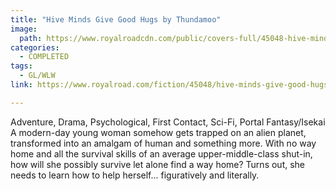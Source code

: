 ```yaml
---
title: "Hive Minds Give Good Hugs by Thundamoo"
image:
  path: https://www.royalroadcdn.com/public/covers-full/45048-hive-minds-give-good-hugs.jpg
categories:
  - COMPLETED
tags:
  - GL/WLW
link: https://www.royalroad.com/fiction/45048/hive-minds-give-good-hugs

---
```

Adventure, Drama, Psychological, First Contact, Sci-Fi, Portal Fantasy/Isekai
A modern-day young woman somehow gets trapped on an alien planet, transformed into an amalgam of human and something more.  With no way home and all the survival skills of an average upper-middle-class shut-in, how will she possibly survive let alone find a way home?  Turns out, she needs to learn how to help herself... figuratively and literally.

